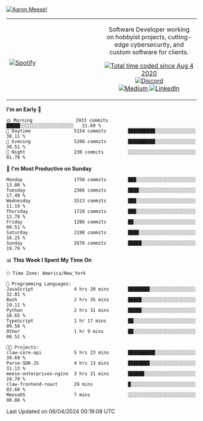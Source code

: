 [![Aaron Meese!](https://user-images.githubusercontent.com/17814535/88975338-a2aabf00-d27f-11ea-963f-8a19608716b4.png)](https://github.com/ajmeese7/readme-ascii "README ASCII")

<!-- Modified from project here: https://github.com/novatorem/novatorem -->
<table width="100%">
  <tr>
  <td width="50%">

&nbsp; <br> [![Spotify](https://ajmeese7.vercel.app/api/spotify)](https://open.spotify.com/user/ajmeese)

  </td>
  <td width="50%">
    <p align="center">
    Software Developer working on hobbyist projects, cutting-edge cybersecurity, and custom software for clients.
    </p>
    <p align="center">
      <a href="https://wakatime.com/@f726891d-3b02-46cd-9b60-e8c59f9e2b14">
        <img src="https://wakatime.com/badge/user/f726891d-3b02-46cd-9b60-e8c59f9e2b14.svg" alt="Total time coded since Aug 4 2020" title="WakaTime" />
      </a>
      <a href="http://link.aaronmeese.com/discord">
        <img src="https://img.shields.io/badge/discord-ajmeese7%234835-369?style=flat-square&logo=discord&logoColor=white&color=purple" alt="Discord" title="Discord">
      </a>
      <br />
      <a href="https://link.aaronmeese.com/medium">
        <img src="https://img.shields.io/badge/medium-ajmeese7-1DB954?style=flat-square&logo=medium&logoColor=white" alt="Medium" title="Medium">
      </a>
      <a href="https://link.aaronmeese.com/linkedin">
        <img src="https://img.shields.io/badge/linkedIn-aaronmeese-1DB954?style=flat-square&logo=linkedin&logoColor=white&color=blue" alt="LinkedIn" title="LinkedIn">
      </a>
    </p>
  </td>

</table>

[//]: <> (The `&nbsp;` is to have Aphelion take up more space)

<!--START_SECTION:waka-->
**I'm an Early 🐤** 

```text
🌞 Morning                2933 commits        █████░░░░░░░░░░░░░░░░░░░░   21.69 % 
🌆 Daytime                5154 commits        ██████████░░░░░░░░░░░░░░░   38.11 % 
🌃 Evening                5208 commits        ██████████░░░░░░░░░░░░░░░   38.51 % 
🌙 Night                  230 commits         ░░░░░░░░░░░░░░░░░░░░░░░░░   01.70 % 
```
📅 **I'm Most Productive on Sunday** 

```text
Monday                   1758 commits        ███░░░░░░░░░░░░░░░░░░░░░░   13.00 % 
Tuesday                  2366 commits        ████░░░░░░░░░░░░░░░░░░░░░   17.49 % 
Wednesday                1513 commits        ███░░░░░░░░░░░░░░░░░░░░░░   11.19 % 
Thursday                 1728 commits        ███░░░░░░░░░░░░░░░░░░░░░░   12.78 % 
Friday                   1286 commits        ██░░░░░░░░░░░░░░░░░░░░░░░   09.51 % 
Saturday                 2198 commits        ████░░░░░░░░░░░░░░░░░░░░░   16.25 % 
Sunday                   2676 commits        █████░░░░░░░░░░░░░░░░░░░░   19.79 % 
```


📊 **This Week I Spent My Time On** 

```text
🕑︎ Time Zone: America/New_York

💬 Programming Languages: 
JavaScript               4 hrs 20 mins       ████████░░░░░░░░░░░░░░░░░   32.01 % 
Bash                     2 hrs 35 mins       █████░░░░░░░░░░░░░░░░░░░░   19.11 % 
Python                   2 hrs 31 mins       █████░░░░░░░░░░░░░░░░░░░░   18.65 % 
TypeScript               1 hr 17 mins        ██░░░░░░░░░░░░░░░░░░░░░░░   09.58 % 
Other                    1 hr 9 mins         ██░░░░░░░░░░░░░░░░░░░░░░░   08.52 % 

🐱‍💻 Projects: 
claw-core-api            5 hrs 23 mins       ██████████░░░░░░░░░░░░░░░   39.69 % 
Parse-SDK-JS             4 hrs 13 mins       ████████░░░░░░░░░░░░░░░░░   31.13 % 
meese-enterprises-nginx  3 hrs 21 mins       ██████░░░░░░░░░░░░░░░░░░░   24.70 % 
claw-frontend-react      29 mins             █░░░░░░░░░░░░░░░░░░░░░░░░   03.60 % 
MeeseOS                  7 mins              ░░░░░░░░░░░░░░░░░░░░░░░░░   00.88 % 
```


 Last Updated on 06/04/2024 00:19:08 UTC
<!--END_SECTION:waka-->
